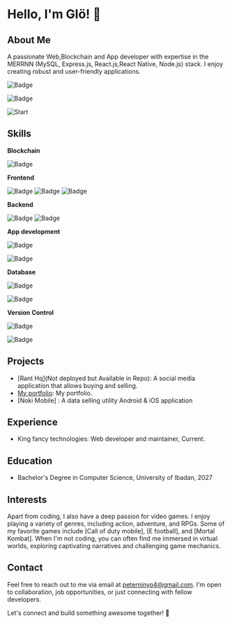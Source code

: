 # Hello, I'm Glö! 👋

## About Me
A passionate Web,Blockchain and App developer with expertise in the MERRNN (MySQL, Express.js, React.js,React Native, Node.js) stack. I enjoy creating robust and user-friendly applications.

![Badge](https://hits.seeyoufarm.com/api/count/incr/badge.svg?url=https%3A%2F%2Fgithub.com%2Fgloriouspete%2Fhit-counter)


![Badge](https://github-readme-streak-stats.herokuapp.com/?user=gloriouspete&theme=algolia)


![Start](https://github-readme-stats-git-masterrstaa-rickstaa.vercel.app/api?username=gloriouspete&theme=radical)


## Skills
**Blockchain**

 ![Badge](https://img.shields.io/badge/SOLIDITY-ffffff?style=for-the-badge&logo=solidity&logoColor=black)
 
**Frontend** 

![Badge](https://img.shields.io/badge/Css3-1572b6?style=for-the-badge&logo=css3)
![Badge](https://img.shields.io/badge/Javascript-yellow?style=for-the-badge&logo=javascript)
![Badge](https://img.shields.io/badge/ReactJS-202321?style=for-the-badge&logo=react)

**Backend** 

![Badge](https://img.shields.io/badge/NodeJS-white?style=for-the-badge&logo=nodedotjs)
![Badge](https://img.shields.io/badge/ExpressJS-black?style=for-the-badge&logo=express)

**App development**

![Badge](https://img.shields.io/badge/REACT_NATIVE-20232a?style=for-the-badge&logo=react)

![Badge](https://img.shields.io/badge/Expo-white?style=for-the-badge&logo=expo&logoColor=black)

**Database**

![Badge](https://img.shields.io/badge/MySQL-005c84?style=for-the-badge&logo=mysql)

![Badge](https://img.shields.io/badge/Mongo_DB-4ea94b?style=for-the-badge&logo=mongodb&logoColor=white)


**Version Control**

![Badge](https://img.shields.io/badge/GIT-red?style=for-the-badge&logo=git)

![Badge](https://img.shields.io/badge/GITHUB-black?style=for-the-badge&logo=github)


## Projects
- [Rant Hq](Not deployed but Available in Repo): A social media application that allows buying and selling.
- [My portfolio](https://baddestglo.vercel.app): My portfolio.
- [Noki Mobile] : A data selling utility Android & iOS application

## Experience
- King fancy technologies: Web developer and maintainer, Current.


## Education
- Bachelor's Degree in Computer Science, University of Ibadan, 2027

## Interests
Apart from coding, I also have a deep passion for video games. I enjoy playing a variety of genres, including action, adventure, and RPGs. Some of my favorite games include [Call of duty mobile], [E football], and [Mortal Kombat]. When I'm not coding, you can often find me immersed in virtual worlds, exploring captivating narratives and challenging game mechanics.

## Contact
Feel free to reach out to me via email at peterninyo4@gmail.com. I'm open to collaboration, job opportunities, or just connecting with fellow developers.

Let's connect and build something awesome together! 🚀
